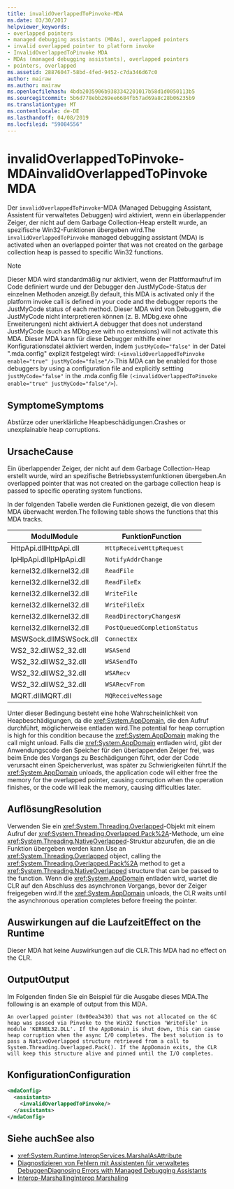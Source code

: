 ```yaml
---
title: invalidOverlappedToPinvoke-MDA
ms.date: 03/30/2017
helpviewer_keywords:
- overlapped pointers
- managed debugging assistants (MDAs), overlapped pointers
- invalid overlapped pointer to platform invoke
- InvalidOverlappedToPinvoke MDA
- MDAs (managed debugging assistants), overlapped pointers
- pointers, overlapped
ms.assetid: 28876047-58bd-4fed-9452-c7da346d67c0
author: mairaw
ms.author: mairaw
ms.openlocfilehash: 4bdb2035906b9383342201017b58d1d0050113b5
ms.sourcegitcommit: 5b6d778ebb269ee6684fb57ad69a8c28b06235b9
ms.translationtype: MT
ms.contentlocale: de-DE
ms.lasthandoff: 04/08/2019
ms.locfileid: "59084556"
---
```

# <a name="invalidoverlappedtopinvoke-mda"></a><span data-ttu-id="2871e-102">invalidOverlappedToPinvoke-MDA</span><span class="sxs-lookup"><span data-stu-id="2871e-102">invalidOverlappedToPinvoke MDA</span></span>
<span data-ttu-id="2871e-103">Der `invalidOverlappedToPinvoke`-MDA (Managed Debugging Assistant, Assistent für verwaltetes Debuggen) wird aktiviert, wenn ein überlappender Zeiger, der nicht auf dem Garbage Collection-Heap erstellt wurde, an spezifische Win32-Funktionen übergeben wird.</span><span class="sxs-lookup"><span data-stu-id="2871e-103">The `invalidOverlappedToPinvoke` managed debugging assistant (MDA) is activated when an overlapped pointer that was not created on the garbage collection heap is passed to specific Win32 functions.</span></span>  
  
> [!NOTE]
>  <span data-ttu-id="2871e-104">Dieser MDA wird standardmäßig nur aktiviert, wenn der Plattformaufruf im Code definiert wurde und der Debugger den JustMyCode-Status der einzelnen Methoden anzeigt.</span><span class="sxs-lookup"><span data-stu-id="2871e-104">By default, this MDA is activated only if the platform invoke call is defined in your code and the debugger reports the JustMyCode status of each method.</span></span> <span data-ttu-id="2871e-105">Dieser MDA wird von Debuggern, die JustMyCode nicht interpretieren können (z. B. MDbg.exe ohne Erweiterungen) nicht aktiviert.</span><span class="sxs-lookup"><span data-stu-id="2871e-105">A debugger that does not understand JustMyCode (such as MDbg.exe with no extensions) will not activate this MDA.</span></span> <span data-ttu-id="2871e-106">Dieser MDA kann für diese Debugger mithilfe einer Konfigurationsdatei aktiviert werden, indem `justMyCode="false"` in der Datei ".mda.config" explizit festgelegt wird: `(<invalidOverlappedToPinvoke enable="true" justMyCode="false"/>`.</span><span class="sxs-lookup"><span data-stu-id="2871e-106">This MDA can be enabled for those debuggers by using a configuration file and explicitly settting `justMyCode="false"` in the .mda.config file `(<invalidOverlappedToPinvoke enable="true" justMyCode="false"/>`).</span></span>  
  
## <a name="symptoms"></a><span data-ttu-id="2871e-107">Symptome</span><span class="sxs-lookup"><span data-stu-id="2871e-107">Symptoms</span></span>  
 <span data-ttu-id="2871e-108">Abstürze oder unerklärliche Heapbeschädigungen.</span><span class="sxs-lookup"><span data-stu-id="2871e-108">Crashes or unexplainable heap corruptions.</span></span>  
  
## <a name="cause"></a><span data-ttu-id="2871e-109">Ursache</span><span class="sxs-lookup"><span data-stu-id="2871e-109">Cause</span></span>  
 <span data-ttu-id="2871e-110">Ein überlappender Zeiger, der nicht auf dem Garbage Collection-Heap erstellt wurde, wird an spezifische Betriebssystemfunktionen übergeben.</span><span class="sxs-lookup"><span data-stu-id="2871e-110">An overlapped pointer that was not created on the garbage collection heap is passed to specific operating system functions.</span></span>  
  
 <span data-ttu-id="2871e-111">In der folgenden Tabelle werden die Funktionen gezeigt, die von diesem MDA überwacht werden.</span><span class="sxs-lookup"><span data-stu-id="2871e-111">The following table shows the functions that this MDA tracks.</span></span>  
  
|<span data-ttu-id="2871e-112">Modul</span><span class="sxs-lookup"><span data-stu-id="2871e-112">Module</span></span>|<span data-ttu-id="2871e-113">Funktion</span><span class="sxs-lookup"><span data-stu-id="2871e-113">Function</span></span>|  
|------------|--------------|  
|<span data-ttu-id="2871e-114">HttpApi.dll</span><span class="sxs-lookup"><span data-stu-id="2871e-114">HttpApi.dll</span></span>|`HttpReceiveHttpRequest`|  
|<span data-ttu-id="2871e-115">IpHlpApi.dll</span><span class="sxs-lookup"><span data-stu-id="2871e-115">IpHlpApi.dll</span></span>|`NotifyAddrChange`|  
|<span data-ttu-id="2871e-116">kernel32.dll</span><span class="sxs-lookup"><span data-stu-id="2871e-116">kernel32.dll</span></span>|`ReadFile`|  
|<span data-ttu-id="2871e-117">kernel32.dll</span><span class="sxs-lookup"><span data-stu-id="2871e-117">kernel32.dll</span></span>|`ReadFileEx`|  
|<span data-ttu-id="2871e-118">kernel32.dll</span><span class="sxs-lookup"><span data-stu-id="2871e-118">kernel32.dll</span></span>|`WriteFile`|  
|<span data-ttu-id="2871e-119">kernel32.dll</span><span class="sxs-lookup"><span data-stu-id="2871e-119">kernel32.dll</span></span>|`WriteFileEx`|  
|<span data-ttu-id="2871e-120">kernel32.dll</span><span class="sxs-lookup"><span data-stu-id="2871e-120">kernel32.dll</span></span>|`ReadDirectoryChangesW`|  
|<span data-ttu-id="2871e-121">kernel32.dll</span><span class="sxs-lookup"><span data-stu-id="2871e-121">kernel32.dll</span></span>|`PostQueuedCompletionStatus`|  
|<span data-ttu-id="2871e-122">MSWSock.dll</span><span class="sxs-lookup"><span data-stu-id="2871e-122">MSWSock.dll</span></span>|`ConnectEx`|  
|<span data-ttu-id="2871e-123">WS2_32.dll</span><span class="sxs-lookup"><span data-stu-id="2871e-123">WS2_32.dll</span></span>|`WSASend`|  
|<span data-ttu-id="2871e-124">WS2_32.dll</span><span class="sxs-lookup"><span data-stu-id="2871e-124">WS2_32.dll</span></span>|`WSASendTo`|  
|<span data-ttu-id="2871e-125">WS2_32.dll</span><span class="sxs-lookup"><span data-stu-id="2871e-125">WS2_32.dll</span></span>|`WSARecv`|  
|<span data-ttu-id="2871e-126">WS2_32.dll</span><span class="sxs-lookup"><span data-stu-id="2871e-126">WS2_32.dll</span></span>|`WSARecvFrom`|  
|<span data-ttu-id="2871e-127">MQRT.dll</span><span class="sxs-lookup"><span data-stu-id="2871e-127">MQRT.dll</span></span>|`MQReceiveMessage`|  
  
 <span data-ttu-id="2871e-128">Unter dieser Bedingung besteht eine hohe Wahrscheinlichkeit von Heapbeschädigungen, da die <xref:System.AppDomain>, die den Aufruf durchführt, möglicherweise entladen wird.</span><span class="sxs-lookup"><span data-stu-id="2871e-128">The potential for heap corruption is high for this condition because the <xref:System.AppDomain> making the call might unload.</span></span> <span data-ttu-id="2871e-129">Falls die <xref:System.AppDomain> entladen wird, gibt der Anwendungscode den Speicher für den überlappenden Zeiger frei, was beim Ende des Vorgangs zu Beschädigungen führt, oder der Code verursacht einen Speicherverlust, was später zu Schwierigkeiten führt.</span><span class="sxs-lookup"><span data-stu-id="2871e-129">If the <xref:System.AppDomain> unloads, the application code will either free the memory for the overlapped pointer, causing corruption when the operation finishes, or the code will leak the memory, causing difficulties later.</span></span>  
  
## <a name="resolution"></a><span data-ttu-id="2871e-130">Auflösung</span><span class="sxs-lookup"><span data-stu-id="2871e-130">Resolution</span></span>  
 <span data-ttu-id="2871e-131">Verwenden Sie ein <xref:System.Threading.Overlapped>-Objekt mit einem Aufruf der <xref:System.Threading.Overlapped.Pack%2A>-Methode, um eine <xref:System.Threading.NativeOverlapped>-Struktur abzurufen, die an die Funktion übergeben werden kann.</span><span class="sxs-lookup"><span data-stu-id="2871e-131">Use an <xref:System.Threading.Overlapped> object, calling the <xref:System.Threading.Overlapped.Pack%2A> method to get a <xref:System.Threading.NativeOverlapped> structure that can be passed to the function.</span></span> <span data-ttu-id="2871e-132">Wenn die <xref:System.AppDomain> entladen wird, wartet die CLR auf den Abschluss des asynchronen Vorgangs, bevor der Zeiger freigegeben wird.</span><span class="sxs-lookup"><span data-stu-id="2871e-132">If the <xref:System.AppDomain> unloads, the CLR waits until the asynchronous operation completes before freeing the pointer.</span></span>  
  
## <a name="effect-on-the-runtime"></a><span data-ttu-id="2871e-133">Auswirkungen auf die Laufzeit</span><span class="sxs-lookup"><span data-stu-id="2871e-133">Effect on the Runtime</span></span>  
 <span data-ttu-id="2871e-134">Dieser MDA hat keine Auswirkungen auf die CLR.</span><span class="sxs-lookup"><span data-stu-id="2871e-134">This MDA had no effect on the CLR.</span></span>  
  
## <a name="output"></a><span data-ttu-id="2871e-135">Output</span><span class="sxs-lookup"><span data-stu-id="2871e-135">Output</span></span>  
 <span data-ttu-id="2871e-136">Im Folgenden finden Sie ein Beispiel für die Ausgabe dieses MDA.</span><span class="sxs-lookup"><span data-stu-id="2871e-136">The following is an example of output from this MDA.</span></span>  
  
 `An overlapped pointer (0x00ea3430) that was not allocated on the GC heap was passed via Pinvoke to the Win32 function 'WriteFile' in module 'KERNEL32.DLL'. If the AppDomain is shut down, this can cause heap corruption when the async I/O completes. The best solution is to pass a NativeOverlapped structure retrieved from a call to System.Threading.Overlapped.Pack(). If the AppDomain exits, the CLR will keep this structure alive and pinned until the I/O completes.`  
  
## <a name="configuration"></a><span data-ttu-id="2871e-137">Konfiguration</span><span class="sxs-lookup"><span data-stu-id="2871e-137">Configuration</span></span>  
  
```xml  
<mdaConfig>  
  <assistants>  
    <invalidOverlappedToPinvoke/>  
  </assistants>  
</mdaConfig>  
```  
  
## <a name="see-also"></a><span data-ttu-id="2871e-138">Siehe auch</span><span class="sxs-lookup"><span data-stu-id="2871e-138">See also</span></span>

- <xref:System.Runtime.InteropServices.MarshalAsAttribute>
- [<span data-ttu-id="2871e-139">Diagnostizieren von Fehlern mit Assistenten für verwaltetes Debuggen</span><span class="sxs-lookup"><span data-stu-id="2871e-139">Diagnosing Errors with Managed Debugging Assistants</span></span>](../../../docs/framework/debug-trace-profile/diagnosing-errors-with-managed-debugging-assistants.md)
- [<span data-ttu-id="2871e-140">Interop-Marshalling</span><span class="sxs-lookup"><span data-stu-id="2871e-140">Interop Marshaling</span></span>](../../../docs/framework/interop/interop-marshaling.md)

